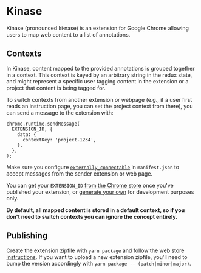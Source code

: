 # Kinase
Kinase (pronounced ki·nase) is an extension for Google Chrome allowing users to map web content to a list of annotations.

## Contexts
In Kinase, content mapped to the provided annotations is grouped together in a context. This context is keyed by an arbitrary string in the redux state, and might represent a specific user tagging content in the extension or a project that content is being tagged for.

To switch contexts from another extension or webpage (e.g., if a user first reads an instruction page, you can set the project context from there), you can send a message to the extension with:

```
chrome.runtime.sendMessage(
  EXTENSION_ID, {
    data: {
      contextKey: 'project-1234',
    },
  },
);
```

Make sure you configure [`externally_connectable`](https://developer.chrome.com/extensions/manifest/externally_connectable) in `manifest.json` to accept messages from the sender extension or web page.

You can get your `EXTENSION_ID` [from the Chrome store](https://developer.chrome.com/webstore/publish#get-the-app-id) once you've published your extension, or [generate your own](http://stackoverflow.com/questions/23873623/obtaining-chrome-extension-id-for-development) for development purposes only.

**By default, all mapped content is stored in a default context, so if you don't need to switch contexts you can ignore the concept entirely.**

## Publishing
Create the extension zipfile with `yarn package` and follow the web store [instructions](https://developer.chrome.com/webstore/publish). If you want to upload a new extension zipfile, you'll need to bump the version accordingly with `yarn package -- (patch|minor|major)`.
